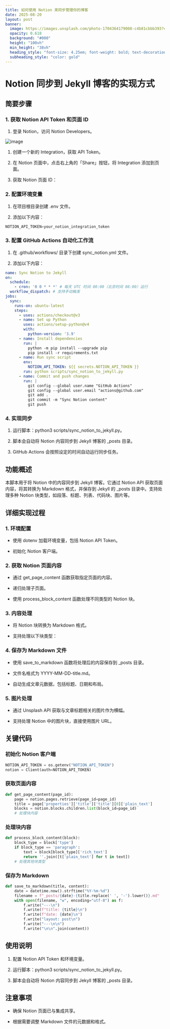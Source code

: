 ```yaml
---
title: 如何使用 Notion 来同步管理你的博客
date: 2025-08-20
layout: post
banner:
  image: https://images.unsplash.com/photo-1704364179008-c4b81cbbb393?crop=entropy&cs=tinysrgb&fit=max&fm=jpg&ixid=M3w2OTIwMzJ8MHwxfHJhbmRvbXx8fHx8fHx8fDE3NTU3MjE0NTF8&ixlib=rb-4.1.0&q=80&w=1080
  opacity: 0.618
  background: "#000"
  height: "100vh"
  min_height: "38vh"
  heading_style: "font-size: 4.25em; font-weight: bold; text-decoration: underline"
  subheading_style: "color: gold"
---
```


# Notion 同步到 Jekyll 博客的实现方式

## 简要步骤

### 1. 获取 Notion API Token 和页面 ID

1. 登录 Notion，访问 Notion Developers。

![image](https://prod-files-secure.s3.us-west-2.amazonaws.com/a7a0cc5a-89b9-4cda-8686-1fba0ca52f40/d19c1afe-dea5-4312-9333-786b0ba83054/image.png?X-Amz-Algorithm=AWS4-HMAC-SHA256&X-Amz-Content-Sha256=UNSIGNED-PAYLOAD&X-Amz-Credential=ASIAZI2LB4663J6HDXEQ%2F20250820%2Fus-west-2%2Fs3%2Faws4_request&X-Amz-Date=20250820T202411Z&X-Amz-Expires=3600&X-Amz-Security-Token=IQoJb3JpZ2luX2VjEJT%2F%2F%2F%2F%2F%2F%2F%2F%2F%2FwEaCXVzLXdlc3QtMiJGMEQCIERLpsI%2Fo09mzjg%2FOC60PkfZn%2Fl5fSNSKz66ao6USNp1AiBKbAyaTexmGR77IqtE8Or2jrAfPuQlNjdJdY58u3zdLiqIBAjd%2F%2F%2F%2F%2F%2F%2F%2F%2F%2F8BEAAaDDYzNzQyMzE4MzgwNSIMsrsaBeMBC1SyTXQ%2FKtwDd2DVFZrxjY1i6359QXiSZVxw06gxlh9sWOOSiVO%2BxshzLsSz7t0if7LXrRUVwISMEfauX4oIjApd%2BlinATSVMS6a3yZswTwfqtVeaipqIOcM%2FNgX%2FoJgsDtZttxJtRw%2BHnZq9Vlk0vmGkddQcfiQaKGPKEpw1osXOw%2FjlGL0auAeXPMZ4EEdzrFeCq%2BYZpbF5RJCQvkROlRTvWpQmXmHY3dZaGI2NeC1O93djI3WnZJXClSKYraq6O63mEkN%2F4rrQmgBWJY7qnGLwts7I9ac8tAhbfyOGXgZQMduIfZ8bCrl19litGd%2FGO%2BLz2sp03ljei5iHNMQXCz3nZHkEqq0j6VV5ZW5uKI9CC%2FFGc8l1OekL39P1eDb9dkeFIryXzmWnvp%2BaRp%2ByrrWoNLq8KLC%2B7UI7KD%2BIQqgutIbGQqUc07gvUAgmijMOyEApN0OJCS08Wr1ZNhELFg5nZKlTBz06yB%2FIsenbcljxS1ji%2FFbKKzNuVDxkcabAyCT90OuZPawDOCE90J4PkG2DfIFKS0wUYWyLW%2FD3ulJeYzZpV6r7xzlqYxHOOFqn9F3T4g5XNjr0tWDUjOOZnUyZ7bO6SUepQP87KmT2Mags0HoQERcR1fdOzWZK1WuG%2FOBrCkw5NeYxQY6pgHOGZeT851STuM0SyaKdgji4YJBLdFQV7xE6Y0NuctkQX1g%2BC9iteNH37ByZ4B67h5bvN5E2k9aK3HVfpRd1Nq%2B4RiSHRqdiJpPoG8lH419Ua6MV6E9UHq7k4CGVEZaqz6lOyNxJhwIrdPiRFmQ4aPtZsRk9YdxbHxAfDgiWyYbsLyzVLFmTetflPpHUaYhs%2F35cPOyAhbUt5wcN4jnFuM5y5o%2Fh4qa&X-Amz-Signature=7d48984668d6644448feb96acff6582a91cf82d83069c113cff45a976efc0a3d&X-Amz-SignedHeaders=host&x-amz-checksum-mode=ENABLED&x-id=GetObject)

1. 创建一个新的 Integration，获取 API Token。

1. 在 Notion 页面中，点击右上角的「Share」按钮，将 Integration 添加到页面。

1. 获取 Notion 页面 ID：


### 2. 配置环境变量

1. 在项目根目录创建 .env 文件。

1. 添加以下内容：

```javascript
NOTION_API_TOKEN=your_notion_integration_token
```

### 3. 配置 GitHub Actions 自动化工作流

1. 在 .github/workflows/ 目录下创建 sync_notion.yml 文件。

1. 添加以下内容：

```yaml
name: Sync Notion to Jekyll
on:
  schedule:
    - cron: '0 0 * * *' # 每天 UTC 时间 00:00（北京时间 08:00）运行
  workflow_dispatch: # 支持手动触发
jobs:
  sync:
    runs-on: ubuntu-latest
    steps:
      - uses: actions/checkout@v3
      - name: Set up Python
        uses: actions/setup-python@v4
        with:
          python-version: '3.9'
      - name: Install dependencies
        run: |
          python -m pip install --upgrade pip
          pip install -r requirements.txt
      - name: Run sync script
        env:
          NOTION_API_TOKEN: ${{ secrets.NOTION_API_TOKEN }}
        run: python scripts/sync_notion_to_jekyll.py
      - name: Commit and push changes
        run: |
          git config --global user.name "GitHub Actions"
          git config --global user.email "actions@github.com"
          git add .
          git commit -m "Sync Notion content"
          git push
```

### 4. 实现同步

1. 运行脚本：python3 scripts/sync_notion_to_jekyll.py。

1. 脚本会自动将 Notion 内容同步到 Jekyll 博客的 _posts 目录。

1. GitHub Actions 会按照设定的时间自动运行同步任务。

## 功能概述

本脚本用于将 Notion 中的内容同步到 Jekyll 博客。它通过 Notion API 获取页面内容，将其转换为 Markdown 格式，并保存到 Jekyll 的 _posts 目录中。支持处理多种 Notion 块类型，如段落、标题、列表、代码块、图片等。

## 详细实现过程

### 1. 环境配置

- 使用 dotenv 加载环境变量，包括 Notion API Token。

- 初始化 Notion 客户端。

### 2. 获取 Notion 页面内容

- 通过 get_page_content 函数获取指定页面的内容。

- 递归处理子页面。

- 使用 process_block_content 函数处理不同类型的 Notion 块。

### 3. 内容处理

- 将 Notion 块转换为 Markdown 格式。

- 支持处理以下块类型：


### 4. 保存为 Markdown 文件

- 使用 save_to_markdown 函数将处理后的内容保存到 _posts 目录。

- 文件名格式为 YYYY-MM-DD-title.md。

- 自动生成文章元数据，包括标题、日期和布局。

### 5. 图片处理

- 通过 Unsplash API 获取与文章标题相关的图片作为横幅。

- 支持处理 Notion 中的图片块，直接使用图片 URL。

## 关键代码

### 初始化 Notion 客户端

```python
NOTION_API_TOKEN = os.getenv("NOTION_API_TOKEN")
notion = Client(auth=NOTION_API_TOKEN)
```

### 获取页面内容

```python
def get_page_content(page_id):
    page = notion.pages.retrieve(page_id=page_id)
    title = page['properties']['title']['title'][0]['plain_text']
    blocks = notion.blocks.children.list(block_id=page_id)
    # 处理块内容
```

### 处理块内容

```python
def process_block_content(block):
    block_type = block['type']
    if block_type == 'paragraph':
        text = block[block_type]['rich_text']
        return ''.join([t['plain_text'] for t in text])
    # 处理其他块类型
```

### 保存为 Markdown

```python
def save_to_markdown(title, content):
    date = datetime.now().strftime("%Y-%m-%d")
    filename = f"_posts/{date}-{title.replace(' ', '-').lower()}.md"
    with open(filename, "w", encoding="utf-8") as f:
        f.write("---\n")
        f.write(f"title: {title}\n")
        f.write(f"date: {date}\n")
        f.write("layout: post\n")
        f.write("---\n\n")
        f.write("\n\n".join(content))
```

## 使用说明

1. 配置 Notion API Token 和环境变量。

1. 运行脚本：python3 scripts/sync_notion_to_jekyll.py。

1. 脚本会自动将 Notion 内容同步到 Jekyll 博客的 _posts 目录。

## 注意事项

- 确保 Notion 页面已与集成共享。

- 根据需要调整 Markdown 文件的元数据和格式。